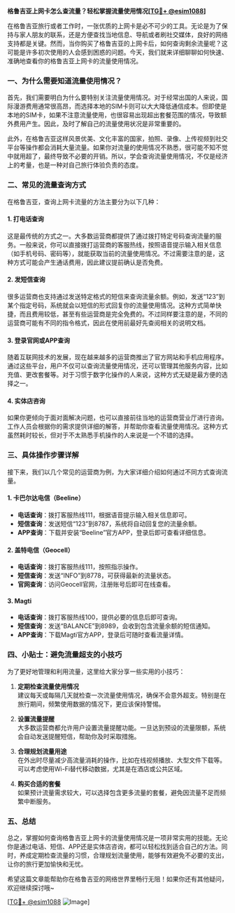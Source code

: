 **格鲁吉亚上网卡怎么查流量？轻松掌握流量使用情况[[TG💪+ @esim1088](https://t.me/s/esim1088)]**

在格鲁吉亚旅行或者工作时，一张优质的上网卡是必不可少的工具。无论是为了保持与家人朋友的联系，还是方便查找当地信息、导航或者刷社交媒体，良好的网络支持都是关键。然而，当你购买了格鲁吉亚的上网卡后，如何查询剩余流量呢？这可能是许多初次使用的人会感到困惑的问题。今天，我们就来详细聊聊如何快速、准确地查看你的格鲁吉亚上网卡的流量使用情况。

### **一、为什么需要知道流量使用情况？**

首先，我们需要明白为什么要特别关注流量使用情况。对于经常出国的人来说，国际漫游费用通常很高昂，而选择本地的SIM卡则可以大大降低通信成本。但即使是本地的SIM卡，如果不注意流量使用，也很容易出现超出套餐范围的情况，导致额外费用产生。因此，及时了解自己的流量使用状况是非常重要的。

此外，在格鲁吉亚这样风景优美、文化丰富的国家，拍照、录像、上传视频到社交平台等操作都会消耗大量流量。如果你对流量的使用情况不熟悉，很可能不知不觉中就用超了，最终导致不必要的开销。所以，学会查询流量使用情况，不仅是经济上的考量，也是一种对自己旅行体验负责的态度。

### **二、常见的流量查询方式**

在格鲁吉亚，查询上网卡流量的方法主要分为以下几种：

#### **1. 打电话查询**
这是最传统的方式之一。大多数运营商都提供了通过拨打特定号码查询流量的服务。一般来说，你可以直接拨打运营商的客服热线，按照语音提示输入相关信息（如手机号码、密码等），就能获取当前的流量使用情况。不过需要注意的是，这种方式可能会产生通话费用，因此建议提前确认是否免费。

#### **2. 发短信查询**
很多运营商也支持通过发送特定格式的短信来查询流量余额。例如，发送“123”到某个指定号码，系统就会以短信的形式回复你的流量使用情况。这种方式简单快捷，而且费用较低，甚至有些运营商是完全免费的。不过同样要注意的是，不同的运营商可能有不同的指令格式，因此在使用前最好先查阅相关的说明文档。

#### **3. 登录官网或APP查询**
随着互联网技术的发展，现在越来越多的运营商推出了官方网站和手机应用程序。通过这些平台，用户不仅可以查询流量使用情况，还可以管理其他服务内容，比如充值、更改套餐等。对于习惯于数字化操作的人来说，这种方式无疑是最方便的选择之一。

#### **4. 实体店咨询**
如果你更倾向于面对面解决问题，也可以直接前往当地的运营商营业厅进行咨询。工作人员会根据你的需求提供详细的解答，并帮助你查看流量使用情况。这种方式虽然耗时较长，但对于不太熟悉手机操作的人来说是一个不错的选择。

### **三、具体操作步骤详解**

接下来，我们以几个常见的运营商为例，为大家详细介绍如何通过不同方式查询流量。

#### **1. 卡巴尔达电信（Beeline）**
- **电话查询**：拨打客服热线111，根据语音提示输入相关信息即可。
- **短信查询**：发送短信“123”到8787，系统将自动回复您的流量余额。
- **APP查询**：下载并安装“Beeline”官方APP，登录后即可查看详细信息。

#### **2. 盖特电信（Geocell）**
- **电话查询**：拨打客服热线111，按照指示操作。
- **短信查询**：发送“INFO”到8778，可获得最新的流量状态。
- **官网查询**：访问Geocell官网，注册账号后即可在线查看。

#### **3. Magti**
- **电话查询**：拨打客服热线100，提供必要的信息后即可查询。
- **短信查询**：发送“BALANCE”到8989，会收到包含流量余额的短信通知。
- **APP查询**：下载Magti官方APP，登录后可随时查看流量详情。

### **四、小贴士：避免流量超支的小技巧**

为了更好地管理和利用流量，这里给大家分享一些实用的小技巧：

1. **定期检查流量使用情况**  
   建议每天或每隔几天就检查一次流量使用情况，确保不会意外超支。特别是在旅行期间，频繁使用数据的情况下，更应该保持警惕。

2. **设置流量提醒**  
   大多数运营商都允许用户设置流量提醒功能。一旦达到预设的流量限额，系统会自动发送提醒短信，帮助你及时采取措施。

3. **合理规划流量用途**  
   在外出时尽量减少高流量消耗的操作，比如在线视频播放、大型文件下载等。可以考虑使用Wi-Fi替代移动数据，尤其是在酒店或公共区域。

4. **购买合适的套餐**  
   如果预计流量需求较大，可以选择包含更多流量的套餐，避免因流量不足而频繁中断服务。

### **五、总结**

总之，掌握如何查询格鲁吉亚上网卡的流量使用情况是一项非常实用的技能。无论你是通过电话、短信、APP还是实体店咨询，都可以轻松找到适合自己的方法。同时，养成定期检查流量的习惯，合理规划流量使用，能够有效避免不必要的支出，让你的旅行更加愉快和无忧。

希望这篇文章能帮助你在格鲁吉亚的网络世界里畅行无阻！如果你还有其他疑问，欢迎继续探讨哦~ 

[[TG💪+ @esim1088](https://t.me/s/esim1088) ![Image](https://i.postimg.cc/4NQfJmqS/Snipaste-2025-05-13-00-14-12.png)]